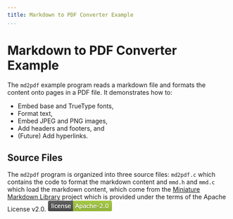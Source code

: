 ```yaml
---
title: Markdown to PDF Converter Example
...
```


Markdown to PDF Converter Example
=================================

The `md2pdf` example program reads a markdown file and formats the content onto
pages in a PDF file.  It demonstrates how to:

- Embed base and TrueType fonts,
- Format text,
- Embed JPEG and PNG images,
- Add headers and footers, and
- (Future) Add hyperlinks.


Source Files
------------

The `md2pdf` program is organized into three source files: `md2pdf.c` which
contains the code to format the markdown content and `mmd.h` and `mmd.c` which
load the markdown content, which come from the [Miniature Markdown Library][MMD]
project which is provided under the terms of the Apache License v2.0.
![Apache License v2.0](apache-badge.png)

[MMD]: https://www.msweet.org/mmd/
